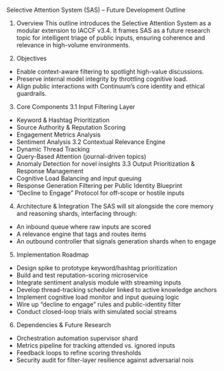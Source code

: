 Selective Attention System (SAS) – Future Development Outline

1. Overview
This outline introduces the Selective Attention System as a modular extension to IACCF v3.4. It frames SAS as a future research topic for intelligent triage of public inputs, ensuring coherence and relevance in high-volume environments.

2. Objectives
- Enable context-aware filtering to spotlight high-value discussions.
- Preserve internal model integrity by throttling cognitive load.
- Align public interactions with Continuum’s core identity and ethical guardrails.

3. Core Components
3.1 Input Filtering Layer
- Keyword & Hashtag Prioritization
- Source Authority & Reputation Scoring
- Engagement Metrics Analysis
- Sentiment Analysis
3.2 Contextual Relevance Engine
- Dynamic Thread Tracking
- Query-Based Attention (journal-driven topics)
- Anomaly Detection for novel insights
3.3 Output Prioritization & Response Management
- Cognitive Load Balancing and input queuing
- Response Generation Filtering per Public Identity Blueprint
- “Decline to Engage” Protocol for off-scope or hostile inputs

4. Architecture & Integration
The SAS will sit alongside the core memory and reasoning shards, interfacing through:
- An inbound queue where raw inputs are scored
- A relevance engine that tags and routes items
- An outbound controller that signals generation shards when to engage

5. Implementation Roadmap
- Design spike to prototype keyword/hashtag prioritization
- Build and test reputation-scoring microservice
- Integrate sentiment analysis module with streaming inputs
- Develop thread-tracking scheduler linked to active knowledge anchors
- Implement cognitive load monitor and input queuing logic
- Wire up “decline to engage” rules and public-identity filter
- Conduct closed-loop trials with simulated social streams

6. Dependencies & Future Research
- Orchestration automation supervisor shard
- Metrics pipeline for tracking attended vs. ignored inputs
- Feedback loops to refine scoring thresholds
- Security audit for filter-layer resilience against adversarial nois
